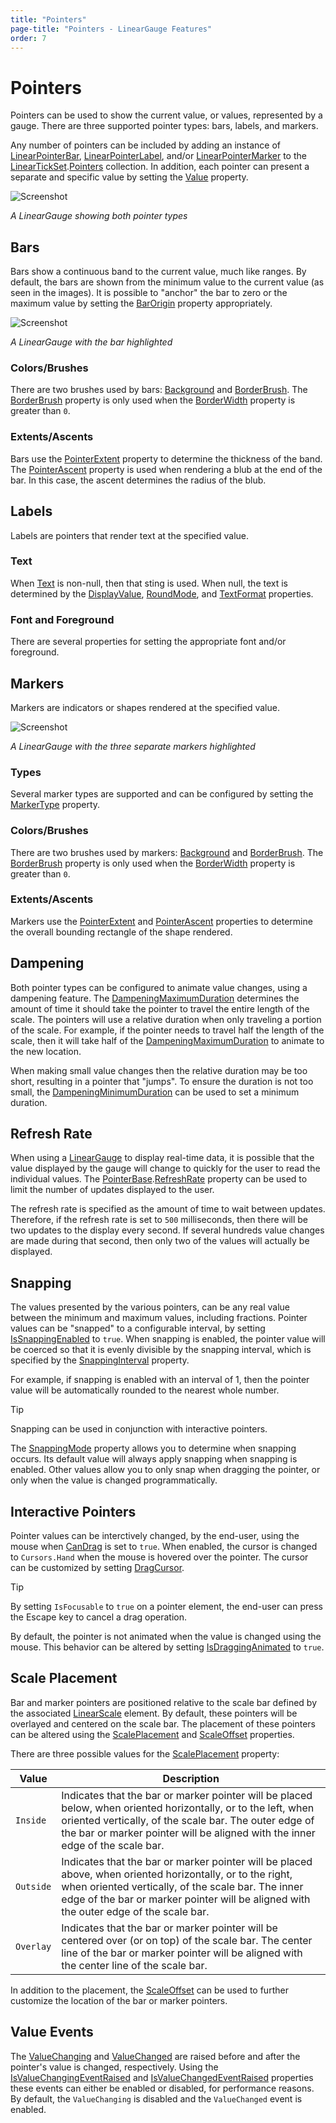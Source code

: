 ```yaml
---
title: "Pointers"
page-title: "Pointers - LinearGauge Features"
order: 7
---
```

# Pointers

Pointers can be used to show the current value, or values, represented by a gauge. There are three supported pointer types: bars, labels, and markers.

Any number of pointers can be included by adding an instance of [LinearPointerBar](xref:ActiproSoftware.Windows.Controls.Gauge.LinearPointerBar), [LinearPointerLabel](xref:ActiproSoftware.Windows.Controls.Gauge.LinearPointerLabel), and/or [LinearPointerMarker](xref:ActiproSoftware.Windows.Controls.Gauge.LinearPointerMarker) to the [LinearTickSet](xref:ActiproSoftware.Windows.Controls.Gauge.LinearTickSet).[Pointers](xref:ActiproSoftware.Windows.Controls.Gauge.LinearTickSet.Pointers) collection. In addition, each pointer can present a separate and specific value by setting the [Value](xref:ActiproSoftware.Windows.Controls.Gauge.Primitives.PointerBase.Value) property.

![Screenshot](../images/linear-gauge-pointers.gif)

*A LinearGauge showing both pointer types*

## Bars

Bars show a continuous band to the current value, much like ranges. By default, the bars are shown from the minimum value to the current value (as seen in the images). It is possible to "anchor" the bar to zero or the maximum value by setting the [BarOrigin](xref:ActiproSoftware.Windows.Controls.Gauge.LinearPointerBar.BarOrigin) property appropriately.

![Screenshot](../images/linear-pointer-bar.gif)

*A LinearGauge with the bar highlighted*

### Colors/Brushes

There are two brushes used by bars: [Background](xref:ActiproSoftware.Windows.Controls.Gauge.Primitives.PointerBase.Background) and [BorderBrush](xref:ActiproSoftware.Windows.Controls.Gauge.Primitives.PointerBase.BorderBrush). The [BorderBrush](xref:ActiproSoftware.Windows.Controls.Gauge.Primitives.PointerBase.BorderBrush) property is only used when the [BorderWidth](xref:ActiproSoftware.Windows.Controls.Gauge.Primitives.PointerBase.BorderWidth) property is greater than `0`.

### Extents/Ascents

Bars use the [PointerExtent](xref:ActiproSoftware.Windows.Controls.Gauge.Primitives.PointerBase.PointerExtent) property to determine the thickness of the band. The [PointerAscent](xref:ActiproSoftware.Windows.Controls.Gauge.Primitives.PointerBase.PointerAscent) property is used when rendering a blub at the end of the bar. In this case, the ascent determines the radius of the blub.

## Labels

Labels are pointers that render text at the specified value.

### Text

When [Text](xref:ActiproSoftware.Windows.Controls.Gauge.LinearPointerLabel.Text) is non-null, then that sting is used.  When null, the text is determined by the [DisplayValue](xref:ActiproSoftware.Windows.Controls.Gauge.Primitives.PointerBase.DisplayValue), [RoundMode](xref:ActiproSoftware.Windows.Controls.Gauge.LinearPointerLabel.RoundMode), and [TextFormat](xref:ActiproSoftware.Windows.Controls.Gauge.LinearPointerLabel.TextFormat) properties.

### Font and Foreground

There are several properties for setting the appropriate font and/or foreground.

## Markers

Markers are indicators or shapes rendered at the specified value.

![Screenshot](../images/linear-pointer-marker.gif)

*A LinearGauge with the three separate markers highlighted*

### Types

Several marker types are supported and can be configured by setting the [MarkerType](xref:ActiproSoftware.Windows.Controls.Gauge.LinearPointerMarker.MarkerType) property.

### Colors/Brushes

There are two brushes used by markers: [Background](xref:ActiproSoftware.Windows.Controls.Gauge.Primitives.PointerBase.Background) and [BorderBrush](xref:ActiproSoftware.Windows.Controls.Gauge.Primitives.PointerBase.BorderBrush). The [BorderBrush](xref:ActiproSoftware.Windows.Controls.Gauge.Primitives.PointerBase.BorderBrush) property is only used when the [BorderWidth](xref:ActiproSoftware.Windows.Controls.Gauge.Primitives.PointerBase.BorderWidth) property is greater than `0`.

### Extents/Ascents

Markers use the [PointerExtent](xref:ActiproSoftware.Windows.Controls.Gauge.Primitives.PointerBase.PointerExtent) and [PointerAscent](xref:ActiproSoftware.Windows.Controls.Gauge.Primitives.PointerBase.PointerAscent) properties to determine the overall bounding rectangle of the shape rendered.

## Dampening

Both pointer types can be configured to animate value changes, using a dampening feature. The [DampeningMaximumDuration](xref:ActiproSoftware.Windows.Controls.Gauge.Primitives.PointerBase.DampeningMaximumDuration) determines the amount of time it should take the pointer to travel the entire length of the scale. The pointers will use a relative duration when only traveling a portion of the scale. For example, if the pointer needs to travel half the length of the scale, then it will take half of the [DampeningMaximumDuration](xref:ActiproSoftware.Windows.Controls.Gauge.Primitives.PointerBase.DampeningMaximumDuration) to animate to the new location.

When making small value changes then the relative duration may be too short, resulting in a pointer that "jumps". To ensure the duration is not too small, the [DampeningMinimumDuration](xref:ActiproSoftware.Windows.Controls.Gauge.Primitives.PointerBase.DampeningMinimumDuration) can be used to set a minimum duration.

## Refresh Rate

When using a [LinearGauge](xref:ActiproSoftware.Windows.Controls.Gauge.LinearGauge) to display real-time data, it is possible that the value displayed by the gauge will change to quickly for the user to read the individual values. The [PointerBase](xref:ActiproSoftware.Windows.Controls.Gauge.Primitives.PointerBase).[RefreshRate](xref:ActiproSoftware.Windows.Controls.Gauge.Primitives.PointerBase.RefreshRate) property can be used to limit the number of updates displayed to the user.

The refresh rate is specified as the amount of time to wait between updates. Therefore, if the refresh rate is set to `500` milliseconds, then there will be two updates to the display every second. If several hundreds value changes are made during that second, then only two of the values will actually be displayed.

## Snapping

The values presented by the various pointers, can be any real value between the minimum and maximum values, including fractions.  Pointer values can be "snapped" to a configurable interval, by setting [IsSnappingEnabled](xref:ActiproSoftware.Windows.Controls.Gauge.Primitives.PointerBase.IsSnappingEnabled) to `true`. When snapping is enabled, the pointer value will be coerced so that it is evenly divisible by the snapping interval, which is specified by the [SnappingInterval](xref:ActiproSoftware.Windows.Controls.Gauge.Primitives.PointerBase.SnappingInterval) property.

For example, if snapping is enabled with an interval of 1, then the pointer value will be automatically rounded to the nearest whole number.

> [!TIP]
> Snapping can be used in conjunction with interactive pointers.

The [SnappingMode](xref:ActiproSoftware.Windows.Controls.Gauge.Primitives.PointerBase.SnappingMode) property allows you to determine when snapping occurs.  Its default value will always apply snapping when snapping is enabled.  Other values allow you to only snap when dragging the pointer, or only when the value is changed programmatically.

## Interactive Pointers

Pointer values can be interctively changed, by the end-user, using the mouse when [CanDrag](xref:ActiproSoftware.Windows.Controls.Gauge.Primitives.PointerBase.CanDrag) is set to `true`. When enabled, the cursor is changed to `Cursors.Hand` when the mouse is hovered over the pointer. The cursor can be customized by setting [DragCursor](xref:ActiproSoftware.Windows.Controls.Gauge.Primitives.PointerBase.DragCursor).

> [!TIP]
> By setting `IsFocusable` to `true` on a pointer element, the end-user can press the Escape key to cancel a drag operation.

By default, the pointer is not animated when the value is changed using the mouse. This behavior can be altered by setting [IsDraggingAnimated](xref:ActiproSoftware.Windows.Controls.Gauge.Primitives.PointerBase.IsDraggingAnimated) to `true`.

## Scale Placement

Bar and marker pointers are positioned relative to the scale bar defined by the associated [LinearScale](xref:ActiproSoftware.Windows.Controls.Gauge.LinearScale) element. By default, these pointers will be overlayed and centered on the scale bar. The placement of these pointers can be altered using the [ScalePlacement](xref:ActiproSoftware.Windows.Controls.Gauge.Primitives.PointerBase.ScalePlacement) and [ScaleOffset](xref:ActiproSoftware.Windows.Controls.Gauge.Primitives.PointerBase.ScaleOffset) properties.

There are three possible values for the [ScalePlacement](xref:ActiproSoftware.Windows.Controls.Gauge.Primitives.RangeBase.ScalePlacement) property:

| Value | Description |
|-----|-----|
| `Inside` | Indicates that the bar or marker pointer will be placed below, when oriented horizontally, or to the left, when oriented vertically, of the scale bar. The outer edge of the bar or marker pointer will be aligned with the inner edge of the scale bar. |
| `Outside` | Indicates that the bar or marker pointer will be placed above, when oriented horizontally, or to the right, when oriented vertically, of the scale bar. The inner edge of the bar or marker pointer will be aligned with the outer edge of the scale bar. |
| `Overlay` | Indicates that the bar or marker pointer will be centered over (or on top) of the scale bar. The center line of the bar or marker pointer will be aligned with the center line of the scale bar. |

In addition to the placement, the [ScaleOffset](xref:ActiproSoftware.Windows.Controls.Gauge.Primitives.RangeBase.ScaleOffset) can be used to further customize the location of the bar or marker pointers.

## Value Events

The [ValueChanging](xref:ActiproSoftware.Windows.Controls.Gauge.Primitives.PointerBase.ValueChanging) and [ValueChanged](xref:ActiproSoftware.Windows.Controls.Gauge.Primitives.PointerBase.ValueChanged) are raised before and after the pointer's value is changed, respectively.  Using the [IsValueChangingEventRaised](xref:ActiproSoftware.Windows.Controls.Gauge.Primitives.PointerBase.IsValueChangingEventRaised) and [IsValueChangedEventRaised](xref:ActiproSoftware.Windows.Controls.Gauge.Primitives.PointerBase.IsValueChangedEventRaised) properties these events can either be enabled or disabled, for performance reasons.  By default, the `ValueChanging` is disabled and the `ValueChanged` event is enabled.
